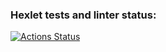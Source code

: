 ### Hexlet tests and linter status:
[![Actions Status](https://github.com/Z-Slava/backend-project-6/workflows/hexlet-check/badge.svg)](https://github.com/Z-Slava/backend-project-6/actions)